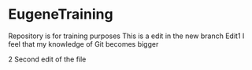 # EugeneTraining
Repository is for training purposes
This is a edit in the new branch Edit1
I feel that my knowledge of Git becomes bigger

2 Second edit of the file
